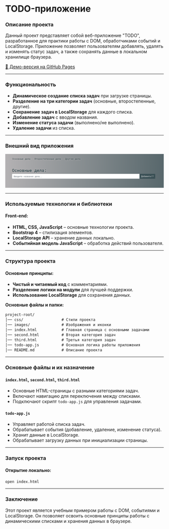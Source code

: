 # TODO-приложение

### Описание проекта

Данный проект представляет собой веб-приложение "TODO", разработанное для практики работы с DOM, обработчиками событий и LocalStorage. Приложение позволяет пользователям добавлять, удалять и изменять статус задач, а также сохранять данные в локальном хранилище браузера.

[🔗 Демо-версия на GitHub Pages](https://matowdev.github.io/fullstack-js-by-skillbox/core-courses/3-js-basic-level/8-intro-to-DOM-2/8-6-pw-8-intro-to-DOM-2/index.html)

---

### Функциональность

- **Динамическое создание списка задач** при загрузке страницы.
- **Разделение на три категории задач** (основные, второстепенные, другие).
- **Сохранение задач в LocalStorage** для каждого списка.
- **Добавление задач** с вводом названия.
- **Изменение статуса задачи** (выполнено/не выполнено).
- **Удаление задачи** из списка.

---

### Внешний вид приложения

![Панель управления студентами](https://github.com/matowdev/fullstack-js-by-skillbox/blob/32ba6856e5ccafa00d1083a2398582961f548a4e/core-courses/3-js-basic-level/8-intro-to-DOM-2/8-6-pw-8-intro-to-DOM-2/images/final-app-view.png?raw=true)

---

### Используемые технологии и библиотеки

#### Front-end:

- **HTML, CSS, JavaScript** – основные технологии проекта.
- **Bootstrap 4** – стилизация элементов.
- **LocalStorage API** – хранение данных локально.
- **Событийная модель JavaScript** – обработка действий пользователя.

---

### Структура проекта

#### Основные принципы:

- **Чистый и читаемый код** с комментариями.
- **Разделение логики на модули** для лучшей поддержки.
- **Использование LocalStorage** для сохранения данных.

**Основные файлы и папки:**

```
project-root/
│── css/                 # Стили проекта
│── images/              # Изображения и иконки
│── index.html           # Главная страница с основными задачами
│── second.html          # Вторая категория задач
│── third.html           # Третья категория задач
│── todo-app.js          # Основная логика работы приложения
│── README.md            # Описание проекта
```

---

### Основные файлы и их назначение

#### `index.html`, `second.html`, `third.html`

- Основные HTML-страницы с разными категориями задач.
- Включают навигацию для переключения между списками.
- Подключают скрипт `todo-app.js` для управления задачами.

#### `todo-app.js`

- Управляет работой списка задач.
- Обрабатывает события (добавление, удаление, изменение статуса).
- Хранит данные в LocalStorage.
- Обрабатывает загрузку данных при инициализации страницы.

---

### Запуск проекта

#### Открытие локально:

```sh
open index.html
```

---

### Заключение

Этот проект является учебным примером работы с DOM, событиями и LocalStorage. Он позволяет освоить основные принципы работы с динамическими списками и хранения данных в браузере.
